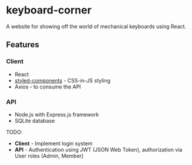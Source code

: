 # keyboard-corner

A website for showing off the world of mechanical keyboards using React.

## Features

### Client
- React
- [styled-components](https://styled-components.com/docs/basics) - CSS-in-JS styling
- Axios - to consume the API

### API
- Node.js with Express.js framework
- SQLite database

TODO:
- **Client** - Implement login system
- **API** - Authentication using JWT (JSON Web Token), authorization via User roles (Admin, Member)